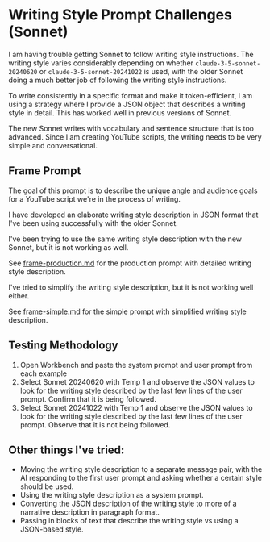 # Writing Style Prompt Challenges (Sonnet)
I am having trouble getting Sonnet to follow writing style instructions. 
The writing style varies considerably depending on whether ```claude-3-5-sonnet-20240620``` or ```claude-3-5-sonnet-20241022``` is used, with the older Sonnet doing a much better job of following the writing style instructions.

To write consistently in a specific format and make it token-efficient, I am using a strategy where I provide a JSON object that describes a writing style in detail. This has worked well in previous versions of Sonnet.

The new Sonnet writes with vocabulary and sentence structure that is too advanced. Since I am creating YouTube scripts, the writing needs to be very simple and conversational.

## Frame Prompt
The goal of this prompt is to describe the unique angle and audience goals for a YouTube script we're in the process of writing.

I have developed an elaborate writing style description in JSON format that I've been using successfully with the older Sonnet.

I've been trying to use the same writing style description with the new Sonnet, but it is not working as well.

See [frame-production.md](frame-production.md) for the production prompt with detailed writing style description.

I've tried to simplify the writing style description, but it is not working well either.

See [frame-simple.md](frame-simple.md) for the simple prompt with simplified writing style description.

## Testing Methodology
1. Open Workbench and paste the system prompt and user prompt from each example
2. Select Sonnet 20240620 with Temp 1 and observe the JSON values to look for the writing style described by the last few lines of the user prompt. Confirm that it is being followed.
3. Select Sonnet 20241022 with Temp 1 and observe the JSON values to look for the writing style described by the last few lines of the user prompt. Observe that it is not being followed.
## Other things I've tried:
- Moving the writing style description to a separate message pair, with the AI responding to the first user prompt and asking whether a certain style should be used.
- Using the writing style description as a system prompt.
- Converting the JSON description of the writing style to more of a narrative description in paragraph format.
- Passing in blocks of text that describe the writing style vs using a JSON-based style.

